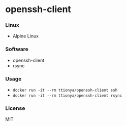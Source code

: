 # openssh-client

### Linux

- Alpine Linux

### Software

- openssh-client
- rsync

### Usage

- `docker run -it --rm ttionya/openssh-client ssh`
- `docker run -it --rm ttionya/openssh-client rsync`

### License

MIT
